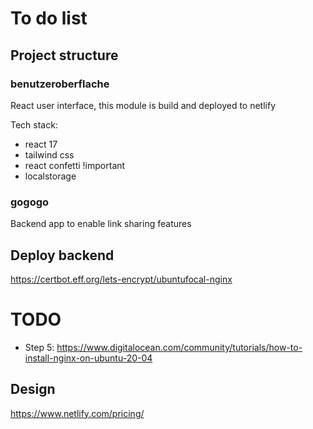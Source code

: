 # To do list

## Project structure

### benutzeroberflache

React user interface, this module is build and deployed to netlify

Tech stack:

- react 17
- tailwind css
- react confetti !important
- localstorage

### gogogo

Backend app to enable link sharing features

## Deploy backend

https://certbot.eff.org/lets-encrypt/ubuntufocal-nginx

# TODO

- Step 5: https://www.digitalocean.com/community/tutorials/how-to-install-nginx-on-ubuntu-20-04

## Design

https://www.netlify.com/pricing/
